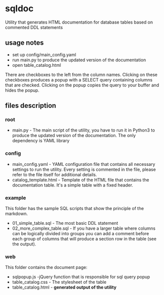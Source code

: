 # sqldoc
Utility that generates HTML documentation for database tables based on commented DDL statements

## usage notes
* set up config/main_config.yaml
* run main.py to produce the updated version of the documentation
* open table_catalog.html

There are checkboxes to the left from the column names.
Clicking on these checkboxes produces a popup with a SELECT query containing columns that are checked.
Clicking on the popup copies the query to your buffer and hides the popup.

## files description

### root
* main.py - The main script of the utility, you have to run it in Python3 to produce the updated version of the documentation. The only dependency is YAML library
### config
* main_config.yaml - YAML configuration file that contains all necessary settings to run the utility. 
Every setting is commented in the file, please refer to the file itself for additional details.
* catalog_template.html - Template of the HTML file that contains the documentation table. 
It's a simple table with a fixed header.
### example
This folder has the sample SQL scripts that show the principle of the markdown.
* 01_simple_table.sql - The most basic DDL statement
* 02_more_complex_table.sql - If you have a larger table where columns can be logically divided into groups you can add a comment before each group of columns that will produce a section row in the table (see the output).
### web
This folder contains the document page:
* sqlpopup.js -jQuery function that is responsible for sql query popup
* table_catalog.css - The stylesheet of the table
* table_catalog.html - **generated output of the utility**
